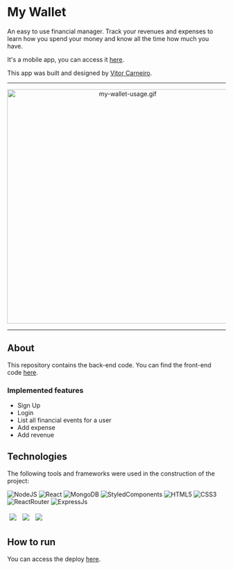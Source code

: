 # My Wallet

An easy to use financial manager. Track your revenues and expenses to learn how you spend your money and know all the time how much you have.

It's a mobile app, you can access it [here](https://mywallet-vitorcarneiro.vercel.app/).

This app was built and designed by [Vitor Carneiro](https://github.com/vitorcarneiro).

<hr />

<p align="center">
  <img src="./my-wallet-usage.gif" alt="my-wallet-usage.gif" height="540" />
</p>

<hr />

## About

This repository contains the back-end code. You can find the front-end code [here](https://github.com/vitorcarneiro/mywallet-front-end).

### Implemented features

- Sign Up
- Login
- List all financial events for a user
- Add expense
- Add revenue

## Technologies
The following tools and frameworks were used in the construction of the project:<br>

![NodeJS](https://img.shields.io/badge/node.js-6DA55F?style=for-the-badge&logo=node.js&logoColor=white) 
![React](https://img.shields.io/badge/react-%2320232a.svg?style=for-the-badge&logo=react&logoColor=%2361DAFB)
![MongoDB](https://img.shields.io/badge/MongoDB-%234ea94b.svg?style=for-the-badge&logo=mongodb&logoColor=white)
![StyledComponents](https://img.shields.io/badge/styled--components-DB7093?style=for-the-badge&logo=styled-components&logoColor=white)
![HTML5](https://img.shields.io/badge/HTML5-E34F26?style=for-the-badge&logo=html5&logoColor=white)
![CSS3](https://img.shields.io/badge/CSS3-1572B6?style=for-the-badge&logo=css3&logoColor=white)
![ReactRouter](https://img.shields.io/badge/React_Router-CA4245?style=for-the-badge&logo=react-router&logoColor=white)
![ExpressJs](https://img.shields.io/badge/Express.js-000000?style=for-the-badge&logo=express&logoColor=white)

<p>
  <img style='margin: 5px;' src='https://img.shields.io/badge/full-stack%20-%2320232a.svg?&style=flat&color=informational'> 
  <img style='margin: 5px;' src='https://img.shields.io/badge/cors%20-%2320232a.svg?&style=flat&color=informational'>
  <img style='margin: 5px;' src='https://img.shields.io/badge/joi%20-%2320232a.svg?&style=flat&color=informational'>
</p>

## How to run

You can access the deploy [here](https://mywallet-vitorcarneiro.vercel.app/).